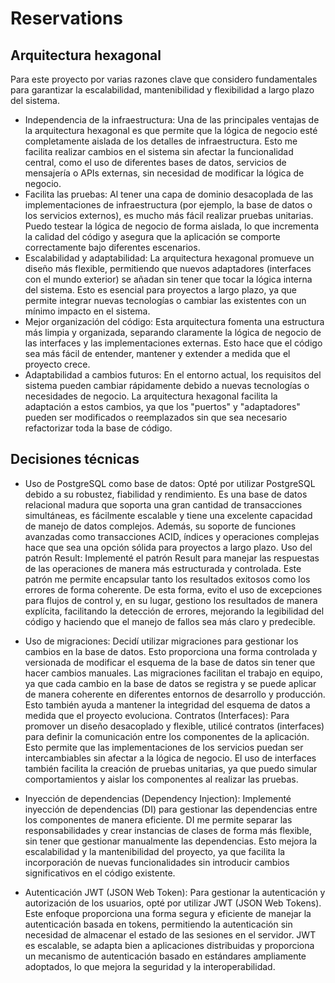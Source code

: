 # Reservations

## Arquitectura hexagonal

Para este proyecto por varias razones clave que considero fundamentales para garantizar la escalabilidad, mantenibilidad y flexibilidad a largo plazo del sistema.

* Independencia de la infraestructura: Una de las principales ventajas de la arquitectura hexagonal es que permite que la lógica de negocio esté completamente aislada de los detalles de infraestructura. Esto me facilita realizar cambios en el sistema sin afectar la funcionalidad central, como el uso de diferentes bases de datos, servicios de mensajería o APIs externas, sin necesidad de modificar la lógica de negocio.
* Facilita las pruebas: Al tener una capa de dominio desacoplada de las implementaciones de infraestructura (por ejemplo, la base de datos o los servicios externos), es mucho más fácil realizar pruebas unitarias. Puedo testear la lógica de negocio de forma aislada, lo que incrementa la calidad del código y asegura que la aplicación se comporte correctamente bajo diferentes escenarios.
* Escalabilidad y adaptabilidad: La arquitectura hexagonal promueve un diseño más flexible, permitiendo que nuevos adaptadores (interfaces con el mundo exterior) se añadan sin tener que tocar la lógica interna del sistema. Esto es esencial para proyectos a largo plazo, ya que permite integrar nuevas tecnologías o cambiar las existentes con un mínimo impacto en el sistema.
* Mejor organización del código: Esta arquitectura fomenta una estructura más limpia y organizada, separando claramente la lógica de negocio de las interfaces y las implementaciones externas. Esto hace que el código sea más fácil de entender, mantener y extender a medida que el proyecto crece.
* Adaptabilidad a cambios futuros: En el entorno actual, los requisitos del sistema pueden cambiar rápidamente debido a nuevas tecnologías o necesidades de negocio. La arquitectura hexagonal facilita la adaptación a estos cambios, ya que los "puertos" y "adaptadores" pueden ser modificados o reemplazados sin que sea necesario refactorizar toda la base de código.

## Decisiones técnicas

* Uso de PostgreSQL como base de datos:
Opté por utilizar PostgreSQL debido a su robustez, fiabilidad y rendimiento. Es una base de datos relacional madura que soporta una gran cantidad de transacciones simultáneas, es fácilmente escalable y tiene una excelente capacidad de manejo de datos complejos. Además, su soporte de funciones avanzadas como transacciones ACID, índices y operaciones complejas hace que sea una opción sólida para proyectos a largo plazo.
Uso del patrón Result:
Implementé el patrón Result para manejar las respuestas de las operaciones de manera más estructurada y controlada. Este patrón me permite encapsular tanto los resultados exitosos como los errores de forma coherente. De esta forma, evito el uso de excepciones para flujos de control y, en su lugar, gestiono los resultados de manera explícita, facilitando la detección de errores, mejorando la legibilidad del código y haciendo que el manejo de fallos sea más claro y predecible.

* Uso de migraciones:
Decidí utilizar migraciones para gestionar los cambios en la base de datos. Esto proporciona una forma controlada y versionada de modificar el esquema de la base de datos sin tener que hacer cambios manuales. Las migraciones facilitan el trabajo en equipo, ya que cada cambio en la base de datos se registra y se puede aplicar de manera coherente en diferentes entornos de desarrollo y producción. Esto también ayuda a mantener la integridad del esquema de datos a medida que el proyecto evoluciona.
Contratos (Interfaces):
Para promover un diseño desacoplado y flexible, utilicé contratos (interfaces) para definir la comunicación entre los componentes de la aplicación. Esto permite que las implementaciones de los servicios puedan ser intercambiables sin afectar a la lógica de negocio. El uso de interfaces también facilita la creación de pruebas unitarias, ya que puedo simular comportamientos y aislar los componentes al realizar las pruebas.

* Inyección de dependencias (Dependency Injection):
Implementé inyección de dependencias (DI) para gestionar las dependencias entre los componentes de manera eficiente. DI me permite separar las responsabilidades y crear instancias de clases de forma más flexible, sin tener que gestionar manualmente las dependencias. Esto mejora la escalabilidad y la mantenibilidad del proyecto, ya que facilita la incorporación de nuevas funcionalidades sin introducir cambios significativos en el código existente.

* Autenticación JWT (JSON Web Token):
Para gestionar la autenticación y autorización de los usuarios, opté por utilizar JWT (JSON Web Tokens). Este enfoque proporciona una forma segura y eficiente de manejar la autenticación basada en tokens, permitiendo la autenticación sin necesidad de almacenar el estado de las sesiones en el servidor. JWT es escalable, se adapta bien a aplicaciones distribuidas y proporciona un mecanismo de autenticación basado en estándares ampliamente adoptados, lo que mejora la seguridad y la interoperabilidad.